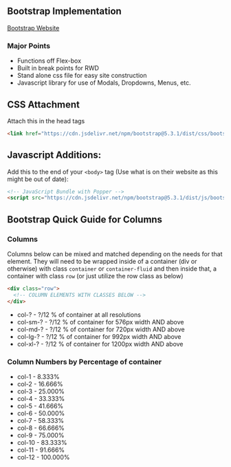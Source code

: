 ## Bootstrap Implementation

[Bootstrap Website](https://getbootstrap.com/)

### Major Points

- Functions off Flex-box
- Built in break points for RWD
- Stand alone css file for easy site construction
- Javascript library for use of Modals, Dropdowns, Menus, etc.

## CSS Attachment

Attach this in the head tags

```HTML
<link href="https://cdn.jsdelivr.net/npm/bootstrap@5.3.1/dist/css/bootstrap.min.css" rel="stylesheet" integrity="sha384-4bw+/aepP/YC94hEpVNVgiZdgIC5+VKNBQNGCHeKRQN+PtmoHDEXuppvnDJzQIu9" crossorigin="anonymous">
```

## Javascript Additions:

Add this to the end of your `<body>` tag (Use what is on their website as this might be out of date):

```HTML
<!-- JavaScript Bundle with Popper -->
<script src="https://cdn.jsdelivr.net/npm/bootstrap@5.3.1/dist/js/bootstrap.bundle.min.js" integrity="sha384-HwwvtgBNo3bZJJLYd8oVXjrBZt8cqVSpeBNS5n7C8IVInixGAoxmnlMuBnhbgrkm" crossorigin="anonymous"></script>

```

## Bootstrap Quick Guide for Columns

### Columns

Columns below can be mixed and matched depending on the needs for that element. They will need to be wrapped inside of a container (div or otherwise) with class `container` or `container-fluid` and then inside that, a container with class `row` (or just utilize the row class as below)

```html
<div class="row">
  <!-- COLUMN ELEMENTS WITH CLASSES BELOW -->
</div>
```

- col-? - ?/12 % of container at all resolutions
- col-sm-? - ?/12 % of container for 576px width AND above
- col-md-? - ?/12 % of container for 720px width AND above
- col-lg-? - ?/12 % of container for 992px width AND above
- col-xl-? - ?/12 % of container for 1200px width AND above

### Column Numbers by Percentage of container

- col-1 - 8.333%
- col-2 - 16.666%
- col-3 - 25.000%
- col-4 - 33.333%
- col-5 - 41.666%
- col-6 - 50.000%
- col-7 - 58.333%
- col-8 - 66.666%
- col-9 - 75.000%
- col-10 - 83.333%
- col-11 - 91.666%
- col-12 - 100.000%
